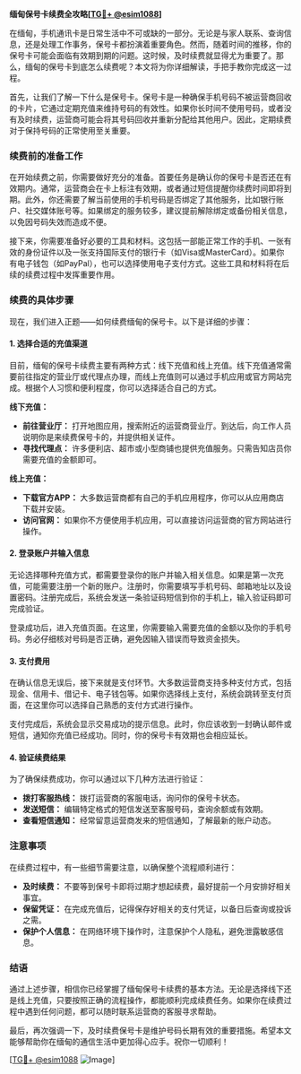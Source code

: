 **缅甸保号卡续费全攻略[[TG💪+ @esim1088](https://t.me/s/esim1088)]**

在缅甸，手机通讯卡是日常生活中不可或缺的一部分。无论是与家人联系、查询信息，还是处理工作事务，保号卡都扮演着重要角色。然而，随着时间的推移，你的保号卡可能会面临有效期到期的问题。这时候，及时续费就显得尤为重要了。那么，缅甸的保号卡到底怎么续费呢？本文将为你详细解读，手把手教你完成这一过程。

首先，让我们了解一下什么是保号卡。保号卡是一种确保手机号码不被运营商回收的卡片，它通过定期充值来维持号码的有效性。如果你长时间不使用号码，或者没有及时续费，运营商可能会将其号码回收并重新分配给其他用户。因此，定期续费对于保持号码的正常使用至关重要。

### 续费前的准备工作

在开始续费之前，你需要做好充分的准备。首要任务是确认你的保号卡是否还在有效期内。通常，运营商会在卡上标注有效期，或者通过短信提醒你续费时间即将到期。此外，你还需要了解当前使用的手机号码是否绑定了其他服务，比如银行账户、社交媒体账号等。如果绑定的服务较多，建议提前解除绑定或备份相关信息，以免因号码失效而造成不便。

接下来，你需要准备好必要的工具和材料。这包括一部能正常工作的手机、一张有效的身份证件以及一张支持国际支付的银行卡（如Visa或MasterCard）。如果你有电子钱包（如PayPal），也可以选择使用电子支付方式。这些工具和材料将在后续的续费过程中发挥重要作用。

### 续费的具体步骤

现在，我们进入正题——如何续费缅甸的保号卡。以下是详细的步骤：

#### 1. 选择合适的充值渠道

目前，缅甸的保号卡续费主要有两种方式：线下充值和线上充值。线下充值通常需要前往指定的营业厅或代理点办理，而线上充值则可以通过手机应用或官方网站完成。根据个人习惯和便利程度，你可以选择适合自己的方式。

**线下充值：**
- **前往营业厅：** 打开地图应用，搜索附近的运营商营业厅。到达后，向工作人员说明你是来续费保号卡的，并提供相关证件。
- **寻找代理点：** 许多便利店、超市或小型商铺也提供充值服务。只需告知店员你需要充值的金额即可。

**线上充值：**
- **下载官方APP：** 大多数运营商都有自己的手机应用程序，你可以从应用商店下载并安装。
- **访问官网：** 如果你不方便使用手机应用，可以直接访问运营商的官方网站进行操作。

#### 2. 登录账户并输入信息

无论选择哪种充值方式，都需要登录你的账户并输入相关信息。如果是第一次充值，可能需要注册一个新的账户。注册时，你需要填写手机号码、邮箱地址以及设置密码。注册完成后，系统会发送一条验证码短信到你的手机上，输入验证码即可完成验证。

登录成功后，进入充值页面。在这里，你需要输入需要充值的金额以及你的手机号码。务必仔细核对号码是否正确，避免因输入错误而导致资金损失。

#### 3. 支付费用

在确认信息无误后，接下来就是支付环节。大多数运营商支持多种支付方式，包括现金、信用卡、借记卡、电子钱包等。如果你选择线上支付，系统会跳转至支付页面，在这里你可以选择自己熟悉的支付方式进行操作。

支付完成后，系统会显示交易成功的提示信息。此时，你应该收到一封确认邮件或短信，通知你充值已经成功。同时，你的保号卡有效期也会相应延长。

#### 4. 验证续费结果

为了确保续费成功，你可以通过以下几种方法进行验证：
- **拨打客服热线：** 拨打运营商的客服电话，询问你的保号卡状态。
- **发送短信：** 编辑特定格式的短信发送至客服号码，查询余额或有效期。
- **查看短信通知：** 经常留意运营商发来的短信通知，了解最新的账户动态。

### 注意事项

在续费过程中，有一些细节需要注意，以确保整个流程顺利进行：

- **及时续费：** 不要等到保号卡即将过期才想起续费，最好提前一个月安排好相关事宜。
- **保留凭证：** 在完成充值后，记得保存好相关的支付凭证，以备日后查询或投诉之需。
- **保护个人信息：** 在网络环境下操作时，注意保护个人隐私，避免泄露敏感信息。

### 结语

通过上述步骤，相信你已经掌握了缅甸保号卡续费的基本方法。无论是选择线下还是线上充值，只要按照正确的流程操作，都能顺利完成续费任务。如果你在续费过程中遇到任何问题，都可以随时联系运营商的客服寻求帮助。

最后，再次强调一下，及时续费保号卡是维护号码长期有效的重要措施。希望本文能够帮助你在缅甸的通信生活中更加得心应手。祝你一切顺利！

[[TG💪+ @esim1088](https://t.me/s/esim1088) ![Image](https://i.postimg.cc/4NQfJmqS/Snipaste-2025-05-13-00-14-12.png)]